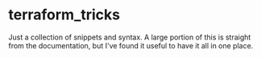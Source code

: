 # terraform_tricks

Just a collection of snippets and syntax. A large portion of this is straight from the documentation, but I've found it useful to have it all in one place.